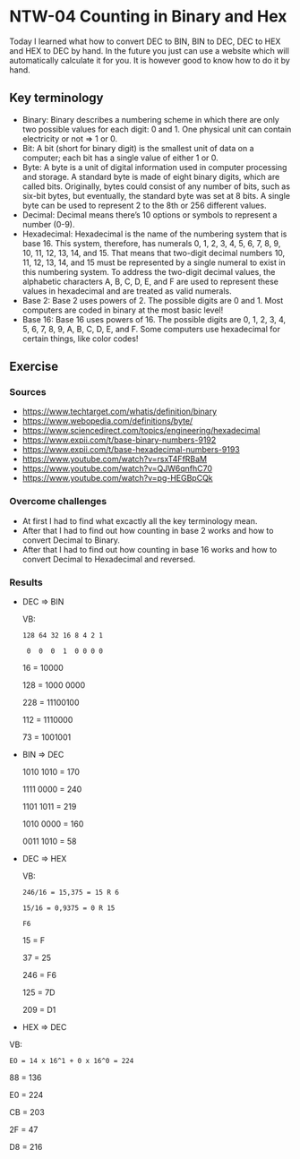 # NTW-04 Counting in Binary and Hex
Today I learned what how to convert DEC to BIN, BIN to DEC, DEC to HEX and HEX to DEC by hand. In the future you just can use a website which will automatically calculate it for you. It is however good to know how to do it by hand. 

## Key terminology
- Binary: Binary describes a numbering scheme in which there are only two possible values for each digit: 0 and 1. One physical unit can contain electricity or not => 1 or 0.  
- Bit: A bit (short for binary digit) is the smallest unit of data on a computer; each bit has a single value of either 1 or 0.  
- Byte: A byte is a unit of digital information used in computer processing and storage. A standard byte is made of eight binary digits, which are called bits. Originally, bytes could consist of any number of bits, such as six-bit bytes, but eventually, the standard byte was set at 8 bits. A single byte can be used to represent 2 to the 8th or 256 different values.  
- Decimal: Decimal means there’s 10 options or symbols to represent a number (0-9).   
- Hexadecimal: Hexadecimal is the name of the numbering system that is base 16. This system, therefore, has numerals 0, 1, 2, 3, 4, 5, 6, 7, 8, 9, 10, 11, 12, 13, 14, and 15. That means that two-digit decimal numbers 10, 11, 12, 13, 14, and 15 must be represented by a single numeral to exist in this numbering system. To address the two-digit decimal values, the alphabetic characters A, B, C, D, E, and F are used to represent these values in hexadecimal and are treated as valid numerals. 
- Base 2: Base 2 uses powers of 2. The possible digits are 0 and 1. Most computers are coded in binary at the most basic level!
- Base 16: Base 16 uses powers of 16. The possible digits are 0, 1, 2, 3, 4, 5, 6, 7, 8, 9, A, B, C, D, E, and F. Some computers use hexadecimal for certain things, like color codes!

## Exercise
### Sources
- https://www.techtarget.com/whatis/definition/binary 
- https://www.webopedia.com/definitions/byte/
- https://www.sciencedirect.com/topics/engineering/hexadecimal 
- https://www.expii.com/t/base-binary-numbers-9192 
- https://www.expii.com/t/base-hexadecimal-numbers-9193
- https://www.youtube.com/watch?v=rsxT4FfRBaM 
- https://www.youtube.com/watch?v=QJW6qnfhC70    
- https://www.youtube.com/watch?v=pg-HEGBpCQk 

### Overcome challenges
- At first I had to find what excactly all the key terminology mean.
- After that I had to find out how counting in base 2 works and how to convert Decimal to Binary.
- After that I had to find out how counting in base 16 works and how to convert Decimal to Hexadecimal and reversed. 

### Results

- DEC => BIN

  VB: 
  
      128 64 32 16 8 4 2 1 

       0  0  0  1  0 0 0 0

  16 = 10000 

  128 = 1000 0000

  228 = 11100100

  112 = 1110000

  73 = 1001001

- BIN => DEC

  1010 1010 = 170
  
  1111 0000 = 240
 
  1101 1011 = 219
  
  1010 0000 = 160
 
  0011 1010 = 58

- DEC => HEX

  VB: 
      
      246/16 = 15,375 = 15 R 6
    
      15/16 = 0,9375 = 0 R 15 

      F6

  15 = F

  37 = 25

  246 = F6

  125 = 7D

  209 = D1


- HEX => DEC

VB:

    EO = 14 x 16^1 + 0 x 16^0 = 224

  88 = 136

  E0 = 224

  CB = 203

  2F = 47

  D8 = 216



 
